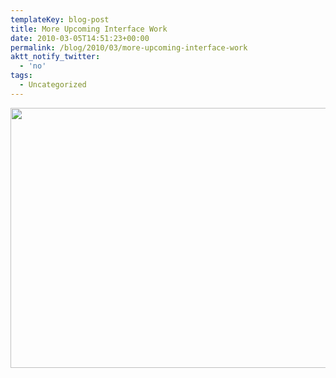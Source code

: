 ```yaml
---
templateKey: blog-post
title: More Upcoming Interface Work
date: 2010-03-05T14:51:23+00:00
permalink: /blog/2010/03/more-upcoming-interface-work
aktt_notify_twitter:
  - 'no'
tags:
  - Uncategorized
---
```

[<img src="/img/2010/03/interface2.png" alt="" title="interface2" width="600" height="416" class="alignleft size-full wp-image-137" />](/img/2010/03/interface2.png)